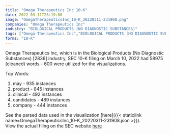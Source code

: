 ```yaml
---
title: "Omega Therapeutics Inc 10-K"
date: 2022-03-11T23:19:08
image: "OmegaTherapeuticsInc_10-K_20220311-231908.png"
companies: "Omega Therapeutics Inc"
industry: "BIOLOGICAL PRODUCTS (NO DIAGNOSTIC SUBSTANCES)"
tags: ["Omega Therapeutics Inc","BIOLOGICAL PRODUCTS (NO DIAGNOSTIC SUBSTANCES)","03-10-2022","10-K"]
forms: "10-K"
---
```

Omega Therapeutics Inc, which is in the Biological Products (No Diagnostic Substances) [2836] industry, SEC 10-K filing on March 10, 2022 had 58975 (cleaned) words - 600 were utilized for the visualizations.

Top Words:
1. may - 935 instances
2. product - 845 instances
3. clinical - 492 instances
4. candidates - 489 instances
5. company - 444 instances


See the parsed data used in the visualization [here]({{< staticlink name=OmegaTherapeuticsInc_10-K_20220311-231908.json >}}).  
View the actual filing on the SEC website [here](https://www.sec.gov/Archives/edgar/data/1850838/0000950170-22-003350.txt)